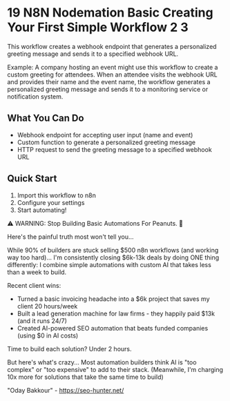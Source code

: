 # 19 N8N Nodemation Basic Creating Your First Simple Workflow 2 3

This workflow creates a webhook endpoint that generates a personalized greeting message and sends it to a specified webhook URL.

Example: A company hosting an event might use this workflow to create a custom greeting for attendees. When an attendee visits the webhook URL and provides their name and the event name, the workflow generates a personalized greeting message and sends it to a monitoring service or notification system.

## What You Can Do
- Webhook endpoint for accepting user input (name and event)
- Custom function to generate a personalized greeting message
- HTTP request to send the greeting message to a specified webhook URL

## Quick Start
1. Import this workflow to n8n
2. Configure your settings
3. Start automating!

⚠️ WARNING: Stop Building Basic Automations For Peanuts. 🚫

Here's the painful truth most won't tell you...

While 90% of builders are stuck selling $500 n8n workflows (and working way too hard)...
I'm consistently closing $6k-13k deals by doing ONE thing differently:
I combine simple automations with custom AI that takes less than a week to build.

Recent client wins:
* Turned a basic invoicing headache into a $6k project that saves my client 20 hours/week
* Built a lead generation machine for law firms - they happily paid $13k (and it runs 24/7)
* Created AI-powered SEO automation that beats funded companies (using $0 in AI costs)

Time to build each solution? Under 2 hours.

But here's what's crazy...
Most automation builders think AI is "too complex" or "too expensive" to add to their stack.
(Meanwhile, I'm charging 10x more for solutions that take the same time to build)

"Oday Bakkour" - https://seo-hunter.net/
